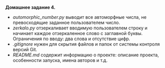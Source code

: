 **Домашнее задание 4.**

- *automorphic_number.py* выводит все автоморфные числа, не превосходящие заданное пользователем число.
- *zerkalo.py* отзеркаливает вводимую пользователем строку и начинает каждое отзеркаленное слово с заглавной буквы. 
  Ограничения по вводу: два слова и отсутствие цифр.
- *.gitignore* нужен для скрытия файлов и папок от системы контроля версий Git.
- *README.md* содержит информацию о проекте: описание проекта, особенности запуска, имена авторов и т.д.